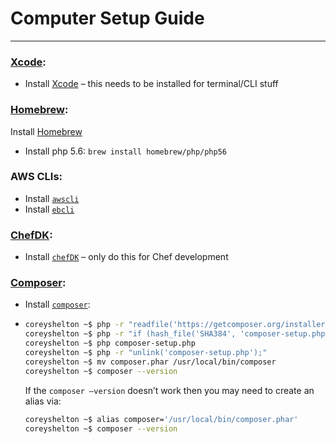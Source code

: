 # Computer Setup Guide

---
### [Xcode](https://developer.apple.com/xcode/download/):
- Install [Xcode](https://developer.apple.com/xcode/download/) – this needs to be installed for terminal/CLI stuff


### [Homebrew](http://brew.sh/):
Install [Homebrew](http://brew.sh/)
- Install php 5.6: ```brew install homebrew/php/php56```


### AWS CLIs:

- Install [```awscli```](http://docs.aws.amazon.com/cli/latest/userguide/cli-chap-getting-set-up.html)  
- Install [```ebcli```](http://docs.aws.amazon.com/elasticbeanstalk/latest/dg/eb-cli3-install.html)
 

### [ChefDK](https://downloads.chef.io/chef-dk/mac/):
- Install [```chefDK```](https://downloads.chef.io/chef-dk/mac/) – only do this for Chef development


### [Composer](https://getcomposer.org/):

- Install [```composer```](https://getcomposer.org/):

- ```sh
  coreyshelton ~$ php -r "readfile('https://getcomposer.org/installer');" > composer-setup.php
  coreyshelton ~$ php -r "if (hash_file('SHA384', 'composer-setup.php') === '7228c001f88bee97506740ef0888240bd8a760b046ee16db8f4095c0d8d525f2367663f22a46b48d072c816e7fe19959') { echo 'Installer verified'; } else { echo 'Installer corrupt'; unlink('composer-setup.php'); } echo PHP_EOL;"
  coreyshelton ~$ php composer-setup.php
  coreyshelton ~$ php -r "unlink('composer-setup.php');"
  coreyshelton ~$ mv composer.phar /usr/local/bin/composer
  coreyshelton ~$ composer --version
  ```

  If the ```composer —version``` doesn’t work then you may need to create an alias via:

  ```sh
  coreyshelton ~$ alias composer='/usr/local/bin/composer.phar'
  coreyshelton ~$ composer --version
  ```
